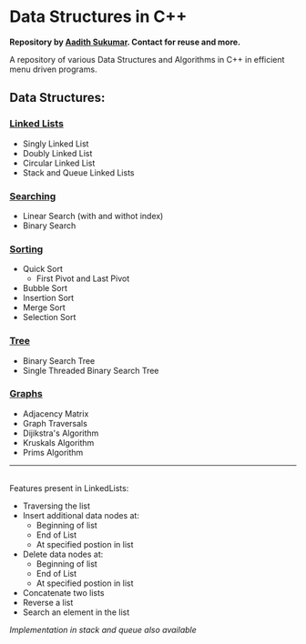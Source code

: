 # Data Structures in C++

<b>Repository by <a href="https://www.github.com/aadi1011">Aadith Sukumar</a>. Contact for reuse and more.</b>



A repository of various Data Structures and Algorithms in C++ in efficient menu driven programs.

## Data Structures:
### [Linked Lists](https://github.com/aadi1011/CPP-Data-Structures/tree/main/Linked%20Lists)
  - Singly Linked List
  - Doubly Linked List
  - Circular Linked List
  - Stack and Queue Linked Lists

### [Searching](https://github.com/aadi1011/CPP-Data-Structures/tree/main/Searching)
  - Linear Search (with and withot index)
  - Binary Search
  
### [Sorting](https://github.com/aadi1011/CPP-Data-Structures/tree/main/Sorting)
  - Quick Sort
    - First Pivot and Last Pivot
  - Bubble Sort
  - Insertion Sort
  - Merge Sort
  - Selection Sort

### [Tree](https://github.com/aadi1011/CPP-Data-Structures/tree/main/Tree)
  - Binary Search Tree
  - Single Threaded Binary Search Tree
  
### [Graphs](https://github.com/aadi1011/CPP-Data-Structures/tree/main/Graphs)
  - Adjacency Matrix
  - Graph Traversals
  - Dijikstra's Algorithm
  - Kruskals Algorithm
  - Prims Algorithm

 
 ---
<br>
    Features present in LinkedLists:
    <ul>
    <li>Traversing the list</li>
    <li>Insert additional data nodes at: <ul><li>Beginning of list</li><li>End of List</li><li>At specified postion in list</li></ul></li>
    <li>Delete data nodes at: <ul><li>Beginning of list</li><li>End of List</li><li>At specified postion in list</li></ul></li>
    <li>Concatenate two lists</li>
    <li>Reverse a list</li>
    <li>Search an element in the list</li>
    </ul>

<i>Implementation in stack and queue also available</i> 
